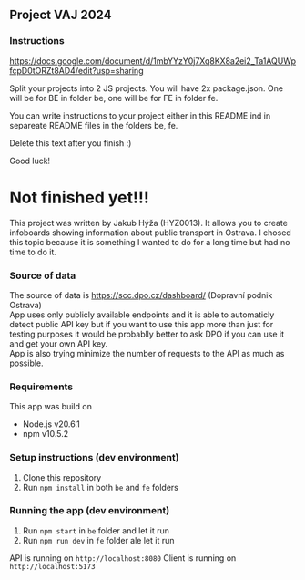 ## Project VAJ 2024

### Instructions

https://docs.google.com/document/d/1mbYYzY0j7Xq8KX8a2ei2_Ta1AQUWpfcpD0tORZt8AD4/edit?usp=sharing

Split your projects into 2 JS projects. You will have 2x package.json. One will be for BE in folder be, one will be for FE in folder fe. 

You can write instructions to your project either in this README ind in separeate README files in the folders be, fe. 

Delete this text after you finish :) 

Good luck!


# Not finished yet!!!

This project was written by Jakub Hýža (HYZ0013). It allows you to create infoboards showing information about public transport in Ostrava. I chosed this topic because it is something I wanted to do for a long time but had no time to do it.

### Source of data
The source of data is https://scc.dpo.cz/dashboard/ (Dopravní podnik Ostrava)  
App uses only publicly available endpoints and it is able to automaticly detect public API key but if you want to use this app more than just for testing purposes it would be probablly better to ask DPO if you can use it and get your own API key.  
App is also trying minimize the number of requests to the API as much as possible.

### Requirements
This app was build on
- Node.js v20.6.1
- npm v10.5.2

### Setup instructions (dev environment)
1. Clone this repository
2. Run `npm install` in both `be` and `fe` folders

### Running the app (dev environment)
1. Run `npm start` in `be` folder and let it run
2. Run `npm run dev` in `fe` folder ale let it run

API is running on `http://localhost:8080` 
Client is running on `http://localhost:5173`
